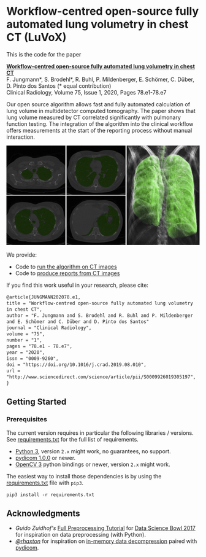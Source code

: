 # Workflow-centred open-source fully automated lung volumetry in chest CT (LuVoX)

This is the code for the paper

[**Workflow-centred open-source fully automated lung volumetry in chest CT**](https://doi.org/10.1016/j.crad.2019.08.010)  
F. Jungmann*, S. Brodehl*, R. Buhl, P. Mildenberger, E. Schömer, C. Düber, D. Pinto dos Santos
(* equal contribution)  
Clinical Radiology, Volume 75, Issue 1, 2020, Pages 78.e1-78.e7

Our open source algorithm allows fast and fully automated calculation of lung volume in multidetector computed tomography.
The paper shows that lung volume measured by CT correlated significantly with pulmonary function testing.
The integration of the algorithm into the clinical workflow offers measurements at the start of the reporting process without manual interaction.

![The image contains overlays in lung window settings to check the plausibility of automatically measuring the lung. The axial images (lung window with overlay) and 3D reconstruction show perfect identification of lung parenchyma in a patient after lobectomy.](example_overlay_and_3D.png)

We provide:

- Code to [run the algorithm on CT images](#running-on-new-images)
- Code to [produce reports from CT images](#creating-reports)

If you find this work useful in your research, please cite:
```
@article{JUNGMANN202078.e1,
title = "Workflow-centred open-source fully automated lung volumetry in chest CT",
author = "F. Jungmann and S. Brodehl and R. Buhl and P. Mildenberger and E. Schömer and C. Düber and D. Pinto dos Santos"
journal = "Clinical Radiology",
volume = "75",
number = "1",
pages = "78.e1 - 78.e7",
year = "2020",
issn = "0009-9260",
doi = "https://doi.org/10.1016/j.crad.2019.08.010",
url = "http://www.sciencedirect.com/science/article/pii/S0009926019305197",
}
```

## Getting Started

### Prerequisites

The current version requires in particular the following libraries / versions.
See [requirements.txt](requirements.txt) for the full list of requirements.

* [Python 3](https://www.python.org/downloads/), version `2.x` might work, no guarantees, no support.
* [pydicom 1.0.0](https://github.com/pydicom/pydicom) or newer.
* [OpenCV 3](https://opencv.org) python bindings or newer, version `2.x` might work.

The easiest way to install those dependencies is by using the [requirements.txt](requirements.txt) file with `pip3`.
```commandline
pip3 install -r requirements.txt
```

## Acknowledgments

* *Guido Zuidhof's* [Full Preprocessing Tutorial](https://www.kaggle.com/gzuidhof/full-preprocessing-tutorial)
for [Data Science Bowl 2017](https://www.kaggle.com/c/data-science-bowl-2017) for inspiration on data preprocessing (with Python).
* [*@rhaxton*](https://github.com/rhaxton) for inspiration on [in-memory data decompression](https://github.com/pydicom/pydicom/issues/219) paired with [pydicom](https://github.com/pydicom/pydicom).
